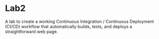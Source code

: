 # Lab2
A lab to create a working Continuous Integration / Continuous Deployment (CI/CD) workflow that automatically builds, tests, and deploys a straightforward web page.
